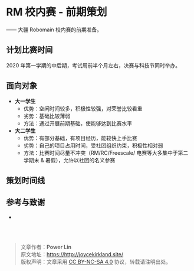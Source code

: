 # RM 校内赛 - 前期策划

—— 大疆 Robomain 校内赛的前期准备。

## 计划比赛时间

2020 年第一学期的中后期，考试周前半个月左右，决赛与科技节同时举办。

## 面向对象

- **大一学生**
  - 优势：空闲时间较多，积极性较强，对荣誉比较看重
  - 劣势：基础比较薄弱
  - 方法：通过开展前期基础，使能够达到比赛水平
- **大二学生**
  - 优势：有部分基础，有项目经历，能较快上手比赛
  - 劣势：自己的项目占用时间，受社团组织约束，积极性相对弱
  - 方法：比赛时间尽量不冲突（RM/RC/Freescale/ 电赛等大多集中于第二学期末 & 暑假），允许以社团的名义参赛

## 策划时间线

## 参考与致谢

- []()

<br />

<br />

> 文章作者：**Power Lin**  
> 原文地址：<https://http://joycekirkland.site/>  
> 版权声明：文章采用 [CC BY-NC-SA 4.0](https://creativecommons.org/licenses/by/4.0/deed.zh) 协议，转载请注明出处。
